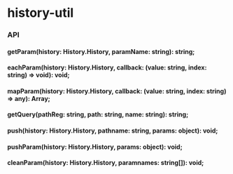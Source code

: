 history-util
==========
### API

#### getParam(history: History.History, paramName: string): string;

#### eachParam(history: History.History, callback: (value: string, index: string) => void): void;

#### mapParam(history: History.History, callback: (value: string, index: string) => any): Array;

#### getQuery(pathReg: string, path: string, name: string): string;

#### push(history: History.History, pathname: string, params: object): void;

#### pushParam(history: History.History, params: object): void;

#### cleanParam(history: History.History, paramnames: string[]): void;